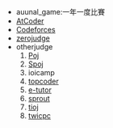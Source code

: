 * auunal_game:一年一度比賽
* [AtCoder](https://atcoder.jp/)
* [Codeforces](http://codeforces.com/)
* [zerojudge](https://zerojudge.tw/)
* otherjudge
    1. [Poj](http://poj.org/)
    1. [Spoj](http://www.spoj.com/)
    1. ioicamp
    1. [topcoder](https://www.topcoder.com/)
    1. [e-tutor](http://e-tutor.itsa.org.tw/e-Tutor/)
    1. [sprout](https://neoj.sprout.tw/)
    1. [tioj](http://tioj.infor.org/)
    1. [twicpc](http://oj.icpc.tw/)